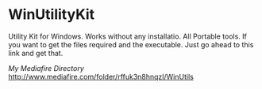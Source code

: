 # WinUtilityKit
Utility Kit for Windows. Works without any installatio. All Portable tools. If you want to get the files required and the executable. Just go ahead to this link and get that.

*My Mediafire Directory*
http://www.mediafire.com/folder/rffuk3n8hnqzl/WinUtils
